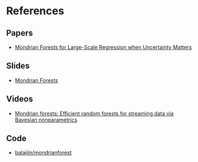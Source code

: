 # References

## Papers

- [Mondrian Forests for Large-Scale Regression when Uncertainty Matters](https://arxiv.org/abs/1506.03805)

## Slides

- [Mondrian Forests](https://project.inria.fr/bnpsi/files/2015/07/balaji.pdf)

## Videos
- [Mondrian forests: Efficient random forests for streaming data via Bayesian nonparametrics](http://videolectures.net/sahd2014_teh_mondrian_forests/)

## Code

- [balajiln/mondrianforest](https://github.com/balajiln/mondrianforest)
